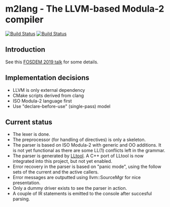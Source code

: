 m2lang - The LLVM-based Modula-2 compiler
=========================================

[![Build Status](https://img.shields.io/travis/redstar/m2lang/master.svg?logo=travis&label=Travis%20CI)][1]
[![Build Status](https://img.shields.io/cirrus/github/redstar/m2lang/master?logo=Cirrus%20CI&label=Cirrus%20CI)][2]

Introduction
------------

See this [FOSDEM 2019 talk](https://fosdem.org/2019/schedule/event/llvm_irgen/) for some details.

Implementation decisions
------------------------

 - LLVM is only external dependency
 - CMake scripts derived from clang
 - ISO Modula-2 language first
 - Use "declare-before-use" (single-pass) model

Current status
--------------

- The lexer is done.
- The preprocessor (for handling of directives) is only a skeleton.
- The parser is based on ISO Modula-2 with generic and OO additions.
  It is not yet functional as there are some LL(1) conflicts left in the grammar.
- The parser is generated by [LLtool](https://github.com/redstar/LLtool). A C++
  port of LLtool is now integrated into this project, but not yet enabled.
- Error recovery in the parser is based on "panic mode", using the follow sets
  of the current and the active callers.
- Error messages are outputted using llvm::SourceMgr for nice presentation.
- Only a dummy driver exists to see the parser in action.
- A couple of IR statements is emitted to the console after succesful parsing.

[1]: https://travis-ci.org/redstar/m2lang "Travis CI Build Status"
[2]: https://cirrus-ci.com/github/redstar/m2lang "Cirrus CI Build Status"
